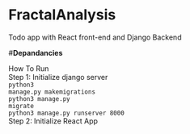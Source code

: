 # FractalAnalysis
Todo app with React front-end and Django Backend

#**Depandancies**

How To Run <br>
Step 1: Initialize django server <br>
  <code>python3 manage.py makemigrations</code> <br>
  <code>python3 manage.py migrate</code> <br>
  <code>python3 manage.py runserver 8000</code> <br>
Step 2: Initialize React App <br>

